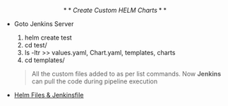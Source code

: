 $$
**Create ~Custom ~HELM ~Charts**
$$

* Goto Jenkins Server
	1. helm create test
	2. cd test/
	3. ls -ltr >> values.yaml, Chart.yaml, templates, charts
	4. cd templates/
	
	> All the custom files added to as per list commands. Now **Jenkins** can pull the code during pipeline execution

*  [Helm Files & Jenkinsfile](https://github.com/devops-parth/EKS/tree/master/8_HelmFiles_Jenkinsfile)
